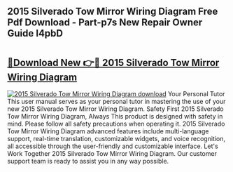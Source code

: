 ## 2015 Silverado Tow Mirror Wiring Diagram Free Pdf Download - Part-p7s New Repair Owner Guide I4pbD

# <h2><a href="http://dfnmyi.blite.top/?on=2015+Silverado+Tow+Mirror+Wiring+Diagram">🔗Download New 👉🔴 2015 Silverado Tow Mirror Wiring Diagram</a></h2>

[![2015 Silverado Tow Mirror Wiring Diagram download](https://i.imgur.com/lujVjoI.png)](http://dfnmyi.blite.top/?on=2015+Silverado+Tow+Mirror+Wiring+Diagram)
Your Personal Tutor This user manual serves as your personal tutor in mastering the use of your new 2015 Silverado Tow Mirror Wiring Diagram. Safety First 2015 Silverado Tow Mirror Wiring Diagram, Always This product is designed with safety in mind. Please follow all safety precautions when operating it. 2015 Silverado Tow Mirror Wiring Diagram advanced features include multi-language support, real-time translation, customizable widgets, and voice recognition, all accessible through the user-friendly and customizable interface. Let's Work Together 2015 Silverado Tow Mirror Wiring Diagram. Our customer support team is ready to assist you in any way possible.
